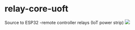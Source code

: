 # relay-core-uoft
Source to ESP32 -remote controller relays (IoT power strip)
<img src="https://bkit.co/w_6370d1cbc63db.gif" />
